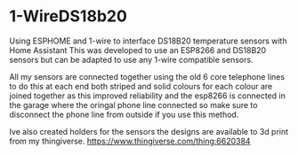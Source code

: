 # 1-WireDS18b20
Using ESPHOME and 1-wire to interface DS18B20 temperature sensors with Home Assistant
This was developed to use an ESP8266 and DS18B20 sensors but can be adapted to use any 1-wire compatible sensors.

All my sensors are connected together using the old 6 core telephone lines to do this at each end both striped and solid colours for each colour are joined together as this improved reliability and the esp8266 is connected in the garage where the oringal phone line connected so make sure to disconnect the phone line from outside if you use this method.


Ive also created holders for the sensors the designs are available to 3d print from my thingiverse.
https://www.thingiverse.com/thing:6620384

